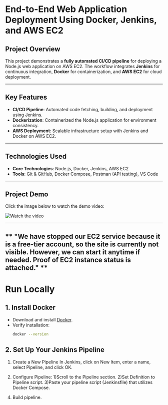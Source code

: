 # End-to-End Web Application Deployment Using Docker, Jenkins, and AWS EC2  

## **Project Overview**  
This project demonstrates a **fully automated CI/CD pipeline** for deploying a Node.js web application on AWS EC2. The workflow integrates **Jenkins** for continuous integration, **Docker** for containerization, and **AWS EC2** for cloud deployment.  

---

## **Key Features**  
- **CI/CD Pipeline**: Automated code fetching, building, and deployment using Jenkins.  
- **Dockerization**: Containerized the Node.js application for environment consistency.  
- **AWS Deployment**: Scalable infrastructure setup with Jenkins and Docker on AWS EC2.  

---

## **Technologies Used**  
- **Core Technologies**: Node.js, Docker, Jenkins, AWS EC2  
- **Tools**: Git & GitHub, Docker Compose, Postman (API testing), VS Code  

---

## **Project Demo**  
Click the image below to watch the demo video:  

[![Watch the video](https://img.youtube.com/vi/1gmm0ISbwNA/maxresdefault.jpg)](https://www.youtube.com/watch?v=1gmm0ISbwNA)  

---

## ** "We have stopped our EC2 service because it is a free-tier account, so the site is currently not visible. However, we can start it anytime if needed. Proof of EC2 instance status is attached." **

# Run Locally

## 1. Install Docker
- Download and install [Docker](https://www.docker.com/get-started).
- Verify installation:
  ```sh
  docker --version
## 2. Set Up Your Jenkins Pipeline

1. Create a New Pipeline
In Jenkins, click on New Item, enter a name, select Pipeline, and click OK.

2. Configure Pipeline:
1)Scroll to the Pipeline section.
2)Set Definition to Pipeline script.
3)Paste your pipeline script (Jenkinsfile) that utilizes Docker Compose.
4) Build pipeline.
